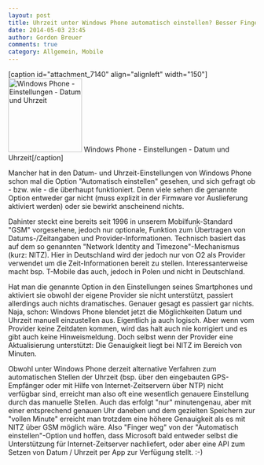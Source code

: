 ```yaml
---
layout: post
title: Uhrzeit unter Windows Phone automatisch einstellen? Besser Finger weg.
date: 2014-05-03 23:45
author: Gordon Breuer
comments: true
category: Allgemein, Mobile
---
```

[caption id="attachment_7140" align="alignleft" width="150"]<a href="http://anheledirwp.blob.core.windows.net/wordpress/2014/06/wp_ss_20140110_00012.png"><img class="wp-image-7140 size-thumbnail" src="http://anheledirwp.blob.core.windows.net/wordpress/2014/06/wp_ss_20140110_00012-150x150.png" alt="Windows Phone - Einstellungen - Datum und Uhrzeit" width="150" height="150" /></a> Windows Phone - Einstellungen - Datum und Uhrzeit[/caption]

Mancher hat in den Datum- und Uhrzeit-Einstellungen von Windows Phone schon mal die Option "Automatisch einstellen" gesehen, und sich gefragt ob - bzw. wie - die überhaupt funktioniert. Denn viele sehen die genannte Option entweder gar nicht (muss explizit in der Firmware vor Auslieferung aktiviert werden) oder sie bewirkt anscheinend nichts.

Dahinter steckt eine bereits seit 1996 in unserem Mobilfunk-Standard "GSM" vorgesehene, jedoch nur optionale, Funktion zum Übertragen von Datums-/Zeitangaben und Provider-Informationen. Technisch basiert das auf dem so genannten "Network Identity and Timezone"-Mechanismus (kurz: NITZ). Hier in Deutschland wird der jedoch nur von O2 als Provider verwendet um die Zeit-Informationen bereit zu stellen. Interessanterweise macht bsp. T-Mobile das auch, jedoch in Polen und nicht in Deutschland.

Hat man die genannte Option in den Einstellungen seines Smartphones und aktiviert sie obwohl der eigene Provider sie nicht unterstützt, passiert allerdings auch nichts dramatisches. Genauer gesagt es passiert gar nichts. Naja, schon: Windows Phone blendet jetzt die Möglichkeiten Datum und Uhrzeit manuell einzustellen aus. Eigentlich ja auch logisch. Aber wenn vom Provider keine Zeitdaten kommen, wird das halt auch nie korrigiert und es gibt auch keine Hinweismeldung. Doch selbst wenn der Provider eine Aktualisierung unterstützt: Die Genauigkeit liegt bei NITZ im Bereich von Minuten.

Obwohl unter Windows Phone derzeit alternative Verfahren zum automatischen Stellen der Uhrzeit (bsp. über den eingebauten GPS-Empfänger oder mit Hilfe von Internet-Zeitservern über NTP) nicht verfügbar sind, erreicht man also oft eine wesentlich genauere Einstellung durch das manuelle Stellen. Auch das erfolgt "nur" minutengenau, aber mit einer entsprechend genauen Uhr daneben und dem gezielten Speichern zur "vollen Minute" erreicht man trotzdem eine höhere Genauigkeit als es mit NITZ über GSM möglich wäre. Also "Finger weg" von der "Automatisch einstellen"-Option und hoffen, dass Microsoft bald entweder selbst die Unterstützung für Internet-Zeitserver nachliefert, oder aber eine API zum Setzen von Datum / Uhrzeit per App zur Verfügung stellt. :-)
